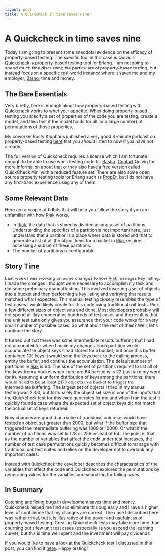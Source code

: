 ```yaml
---
layout: post
title: A Quickcheck in time saves nine
---
```


# A Quickcheck in time saves nine

Today I am going to present some anecdotal evidence on the efficacy
of property-based testing. The specific tool in this case is Quiviq's
[Quickcheck](http://www.quviq.com/), a property-based testing tool for
Erlang. I am not going to spend *much* time discussing the particulars
of property-based testing, but instead focus on a specific real-world
instance where it saved me and my employer,
[Basho](http://www.basho.com/), time and money.

## The Bare Essentials
Very briefly, here is enough about how property-based testing with
Quickcheck works to whet your appetite. When doing property-based
testing you specify a set of properties of the code you are testing,
create a model, and then test if the model holds for all (or a large
number) of permutations of those properties.

My coworker Rusty Klophaus published a very good 3-minute podcast on
property-based testing
[here](http://riak.minutewith.com/pages/20110128) that you _should_
listen to now if you have not already.

The full version of Quickcheck requires a license which I am fortunate
enough to be able to use when testing code for
[Basho](http://www.basho.com/). [Contact](http://www.quviq.com/contact.html)
Quiviq for more information about that or they also have a free
version called QuickCheck Mini with a reduced feature set. There are
also some open source property testing tools for Erlang such as
[PropEr](https://github.com/manopapad/proper), but I do not have any
first-hand experience using any of them.

## Some Relevant Data
Here are a couple of tidbits that will help you follow the
story if you are unfamiliar with how [Riak](http://www.basho.com)
works.
 * In [Riak](http://www.basho.com), the data that is stored is divided among a set of partitions. Understanding the specifics of a partition is not important here, just understand that a partition is a place where data is stored and that to generate a list of all the object keys for a bucket in [Riak](http://www.basho.com) requires accessing a subset of these partitions.
 * The number of partitions is configurable.
   
     
## Story Time
Last week I was working on some changes to how
[Riak](http://www.basho.com) manages key listing. I made the changes I
thought were necessary to accomplish my task and did some preliminary
manual testing. This involved inserting a set of objects into a bucket
and then performing a key listing and verifying that results matched
what I expected. This manual testing closely resembles the type of
test cases I would likely create for this code using traditional unit
tests. Pick a few different sizes of object sets and done. Most
developers probably will not spend all day enumerating hundreds of
test cases and the result is that the unit test suite only gives you
assurance that your code works for a very small number of possible
cases. So what about the rest of them? Well, let's continue the story.

It turned out that there was some intermediate results buffering that
I had not accounted for when I made my changes. Each partition would
accumulate the object keys it had stored for a bucket, but once this
buffer contained 100 keys it would send the keys back to the calling
process, empty the buffer, and continue the accumulation. The default
number of partitions in [Riak](http://www.basho.com) is 64. The size
of the set of partitions required to list all of the keys from a
bucket when there are 64 partitions is 22 (just take my word for
it). Assuming a uniform distribution of keys among the partitions,
there would need to be at least 2179 objects in a bucket to trigger
the intermediate buffering. The largest set of objects I tried in my
manual testing was 2000, but fortunately the object set size is one of
the inputs that the Quickcheck test for this code generates for me and
when I ran the test it quickly found a case where the expected set of
object keys did not match the actual set of keys returned.

Now chances are good that a suite of traditional unit tests would have
tested an object set greater than 2000, but what if the buffer size
that triggered the intermediate buffering was 1000 or 10000. Or what if
the number of partitions was set to 128 or 256 instead of 64. The
point is that as the number of variables that affect the code
under test increases, the number of test case permutations quickly
becomes difficult to manage with traditional unit test suites and
relies on the developer not to overlook any important
cases. 

Instead with Quickcheck the developer describes the characteristics of
the variables that affect the code and Quickcheck explores the
permutations by generating values for the variables and searching for
failing cases.

## In Summary
Catching and fixing bugs in development saves time and
money. Quickcheck helped me find and eliminate this bug early and I
have a higher level of confidence that my changes are correct.  The
case I described here was rather trivial, but it is illustrative of
the power and usefulness of property-based testing. Creating
Quickcheck tests may take more time than churning out a few unit test
cases (especially as you ascend the learning curve), but this is time
well spent and the investment will pay dividends.

If you would like to have a look at the Quickcheck test I discussed in
this post, you can find it
[here](https://github.com/basho/riak_kv/blob/master/test/keys_fsm_eqc.erl). Happy
testing!

